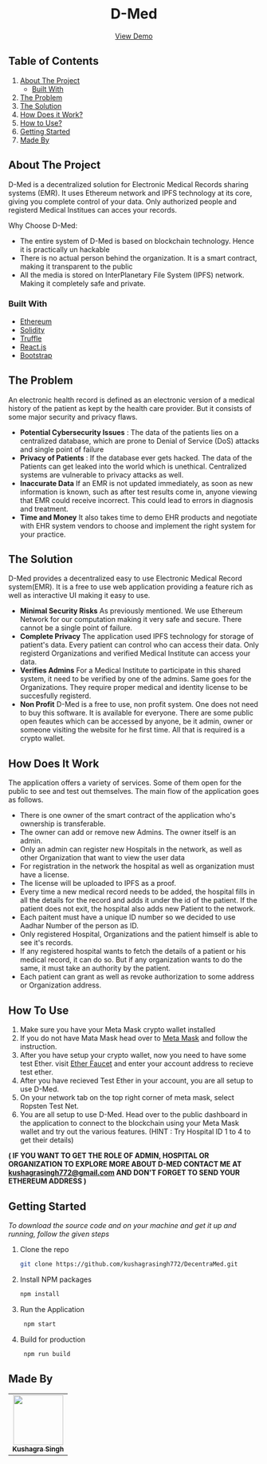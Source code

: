 <!-- PROJECT NAME -->
<div align="center">
  <h1 align="center">D-Med</h1>
  <p align="center">
    <a href="https://kushagrasingh772.github.io/DecentraMed/">View Demo</a>
  </p>
</div>

<!-- TABLE OF CONTENTS -->
  <h2 >Table of Contents</h2>
  <ol>
    <li>
      <a href="#about-the-project">About The Project</a>
      <ul>
        <li><a href="#built-with">Built With</a></li>
      </ul>
    </li>
    <li>
      <a href="#the-problem">The Problem</a>
    </li>
    <li>
        <a href="#the-solution">The Solution</a>
    </li>
    <li>
        <a href="#how-it-work">How Does it Work?</a>
    </li>
    <li>
        <a href="#how-to-use">How to Use?</a>
    </li>
    <li>
        <a href="#getting-started">Getting Started</a>
    </li>
    <li>
        <a href="#made-by">Made By</a>
    </li>
  </ol>

<!-- ABOUT THE PROJECT -->
<a id="about-the-project"></a>

## About The Project

D-Med is a decentralized solution for Electronic Medical Records sharing systems (EMR). It uses Ethereum network and IPFS technology at its core, giving you complete control of your data. Only authorized people and registerd Medical Institues can acces your records.

Why Choose D-Med:

- The entire system of D-Med is based on blockchain technology. Hence it is practically un hackable
- There is no actual person behind the organization. It is a smart contract, making it transparent to the public
- All the media is stored on InterPlanetary File System (IPFS) network. Making it completely safe and private.

<a id="built-with"></a>
### Built With
- [Ethereum](https://ethereum.org/en/)
- [Solidity](https://soliditylang.org/)
- [Truffle](https://trufflesuite.com/)
- [React.js](https://reactjs.org/)
- [Bootstrap](https://getbootstrap.com)

<!-- THE PROBLEM -->
<a id="the-problem"></a>

## The Problem
An electronic health record is defined as an electronic version of a medical history of the patient as kept by the health care provider. But it consists of some major security and privacy flaws.

- **Potential Cybersecurity Issues** :
  The data of the patients lies on a centralized database, which are prone to Denial of Service (DoS) attacks and single point of failure
- **Privacy of Patients** :
  If the database ever gets hacked. The data of the Patients can get leaked into the world which is unethical. Centralized systems are vulnerable to privacy attacks as well.
- **Inaccurate Data**
  If an EMR is not updated immediately, as soon as new information is known, such as after test results come in, anyone viewing that EMR could receive incorrect. This could lead to errors in diagnosis and treatment.
- **Time and Money**
It also takes time to demo EHR products and negotiate with EHR system vendors to choose and implement the right system for your practice.


<!-- THE SOLUTION -->
<a id="the-solution"></a>

## The Solution
D-Med provides a decentralized easy to use Electronic Medical Record system(EMR). It is a free to use web application providing a feature rich as well as interactive UI making it easy to use.

- **Minimal Security Risks**
As previously mentioned. We use Ethereum Network for our computation making it very safe and secure. There cannot be a single point of failure.
- **Complete Privacy**
The application used IPFS technology for storage of patient's data. Every patient can control who can access their data. Only registerd Organizations and verified Medical Institute can access your data.
- **Verifies Admins**
For a Medical Institute to participate in this shared system, it need to be verified by one of the admins. Same goes for the Organizations. They require proper medical and identity license to be succesfully registerd.
- **Non Profit**
D-Med is a free to use, non profit system. One does not need to buy this software. It is available for everyone. There are some public open feautes which can be accessed by anyone, be it admin, owner or someone visiting the website for he first time. All that is required is a crypto wallet.

<!-- HOW DOES IT WORK -->
<a id="how-it-work"></a>

## How Does It Work
The application offers a variety of services. Some of them open for the public to see and test out themselves. The main flow of the application goes as follows.
- There is one owner of the smart contract of the application who's ownership is transferable.
- The owner can add or remove new Admins. The owner itself is an admin.
- Only an admin can register new Hospitals in the network, as well as other Organization that want to view the user data
-  For registration in the network the hospital as well as organization must have a license.
-  The license will be uploaded to IPFS as a proof.
-  Every time a new medical record needs to be added, the hospital fills in all the details for the record and adds it under the id of the patient. If the patient does not exit, the hospital also adds new Patient to the network.
-  Each paitent must have a unique ID number so we decided to use Aadhar Number of the person as ID.
-  Only registered Hospital, Organizations and the patient himself is able to see it's records.
-  If any registered hospital wants to fetch the details of a patient or his medical record, it can do so. But if any organization wants to do the same, it must take an authority by the patient. 
-  Each patient can grant as well as revoke authorization to some address or Organization address.  

<!-- HOW TO USE -->
<a id="how-to-use"></a>

## How To Use
1. Make sure you have your Meta Mask crypto wallet installed
2. If you do not have Mata Mask head over to [Meta Mask](https://metamask.io/) and follow the instruction.
3. After you have setup your crypto wallet, now you need to have some test Ether. visit [Ether Faucet](https://faucet.ropsten.be/) and enter your account address to recieve test ether.
4. After you have recieved Test Ether in your account, you are all setup to use D-Med.
5. On your network tab on the top right corner of meta mask, select Ropsten Test Net.
6. You are all setup to use D-Med. Head over to the public dashboard in the application to connect to the blockchain using your Meta Mask wallet and try out the various features.
(HINT : Try Hospital ID 1 to 4 to get their details)

**( IF YOU WANT TO GET THE ROLE OF ADMIN, HOSPITAL OR ORGANIZATION TO EXPLORE MORE ABOUT D-MED CONTACT ME AT kushagrasingh772@gmail.com AND DON'T FORGET TO SEND YOUR ETHEREUM ADDRESS )** 
<!-- GETTING STARTED -->
<a id="getting-started"></a>

## Getting Started

_To download the source code and on your machine and get it up and running, follow the given steps_

1. Clone the repo
   ```sh
   git clone https://github.com/kushagrasingh772/DecentraMed.git
   ```
2. Install NPM packages
   ```sh
   npm install
   ```
3. Run the Application 
   ```sh
    npm start
   ```
4. Build for production
   ```sh
    npm run build
   ```

<!-- MADE BY -->
<a id="made-by"></a>

## Made By
<table>
  <tbody><tr>
    <td align="center"><a href="https://github.com/kushagrasingh772"><img src="https://avatars.githubusercontent.com/kushagrasingh772" width="100px;"><br><sub><b>Kushagra Singh</b></sub></a><br/></a></td>
    </td>
  </tbody></tr>
</table>